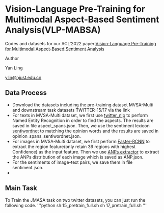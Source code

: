# Vision-Language Pre-Training for Multimodal Aspect-Based Sentiment Analysis(VLP-MABSA)
Codes and datasets for our ACL'2022 paper:[Vision-Language Pre-Training for Multimodal Aspect-Based Sentiment Analysis]()

Author

Yan Ling

ylin@njust.edu.cn

## Data Process
- Download the datasets including the pre-training dataset MVSA-Multi and downstream task datasets TWITTER-15/17 via the link 
- For texts in MVSA-Multi dataset, we first use [twitter_nlp](https://github.com/aritter/twitter_nlp) to perform Named Entity Recognition in order to find the aspects. The results are saved in file aspect_spans.json. Then, we use the sentiment lexicon [sentiwordnet](https://github.com/zeeeyang/lexicon_rnn/tree/master/lexicons) to matching the opinion words and the results are saved in opinion_spans_sentiwordnet.json.
- For images in MVSA-Multi dataset, we first perform [Faster-RCNN](https://github.com/jiasenlu/bottom-up-attention) to extract the region feature(only retain 36 regions with highest Confidence) as the input feature. Then we use [ANPs extractor](https://github.com/stephen-pilli/DeepSentiBank) to extract the ANPs distribution of each image which is saved as ANP.json.
- For the sentiments of image-text pairs, we save them in file sentiment.json.
- 
## Main Task
To Train the JMASA task on two twitter datasets, you can just run the following code.
  '''python
  sh 15_pretrain_full.sh
  sh 17_pretrain_full.sh
  '''
